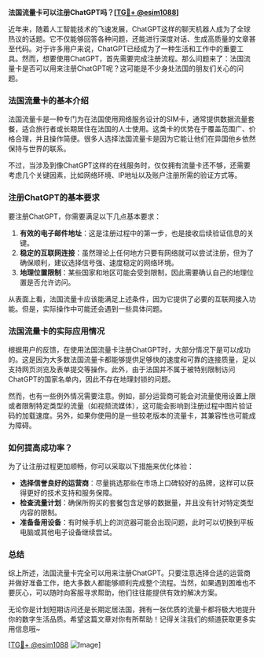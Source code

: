 **法国流量卡可以注册ChatGPT吗？[[TG💪+ @esim1088](https://t.me/s/esim1088)]**

近年来，随着人工智能技术的飞速发展，ChatGPT这样的聊天机器人成为了全球热议的话题。它不仅能够回答各种问题，还能进行深度对话、生成高质量的文章甚至代码。对于许多用户来说，ChatGPT已经成为了一种生活和工作中的重要工具。然而，想要使用ChatGPT，首先需要完成注册流程。那么问题来了：法国流量卡是否可以用来注册ChatGPT呢？这可能是不少身处法国的朋友们关心的问题。

### 法国流量卡的基本介绍

法国流量卡是一种专门为在法国使用网络服务设计的SIM卡，通常提供数据流量套餐，适合旅行者或长期居住在法国的人士使用。这类卡的优势在于覆盖范围广、价格合理，并且操作简便。很多人选择法国流量卡是因为它能让他们在异国他乡依然保持与世界的联系。

不过，当涉及到像ChatGPT这样的在线服务时，仅仅拥有流量卡还不够，还需要考虑几个关键因素，比如网络环境、IP地址以及账户注册所需的验证方式等。

### 注册ChatGPT的基本要求

要注册ChatGPT，你需要满足以下几点基本要求：

1. **有效的电子邮件地址**：这是注册过程中的第一步，也是接收后续验证信息的关键。
2. **稳定的互联网连接**：虽然理论上任何地方只要有网络就可以尝试注册，但为了确保顺利，建议选择信号强、速度稳定的网络环境。
3. **地理位置限制**：某些国家和地区可能会受到限制，因此需要确认自己的地理位置是否允许访问。

从表面上看，法国流量卡应该能满足上述条件，因为它提供了必要的互联网接入功能。但是，实际操作中可能还会遇到一些具体问题。

### 法国流量卡的实际应用情况

根据用户的反馈，在使用法国流量卡注册ChatGPT时，大部分情况下是可以成功的。这是因为大多数法国流量卡都能够提供足够快的速度和可靠的连接质量，足以支持网页浏览及表单提交等操作。此外，由于法国并不属于被特别限制访问ChatGPT的国家名单内，因此不存在地理封锁的问题。

然而，也有一些例外情况需要注意。例如，部分运营商可能会对流量使用设置上限或者限制特定类型的流量（如视频流媒体），这可能会影响到注册过程中图片验证码的加载速度。另外，如果你使用的是一些较老版本的流量卡，其兼容性也可能成为障碍。

### 如何提高成功率？

为了让注册过程更加顺畅，你可以采取以下措施来优化体验：

- **选择信誉良好的运营商**：尽量挑选那些在市场上口碑较好的品牌，这样可以获得更好的技术支持和服务保障。
- **检查流量计划**：确保所购买的套餐包含足够的数据量，并且没有针对特定类型内容的限制。
- **准备备用设备**：有时候手机上的浏览器可能会出现问题，此时可以切换到平板电脑或其他电子设备继续尝试。

### 总结

综上所述，法国流量卡完全可以用来注册ChatGPT。只要注意选择合适的运营商并做好准备工作，绝大多数人都能够顺利完成整个流程。当然，如果遇到困难也不要灰心，可以随时向客服寻求帮助，他们往往能提供有效的解决方案。

无论你是计划短期访问还是长期定居法国，拥有一张优质的流量卡都将极大地提升你的数字生活品质。希望这篇文章对你有所帮助！记得关注我们的频道获取更多实用信息哦~

[[TG💪+ @esim1088](https://t.me/s/esim1088) ![Image](https://i.postimg.cc/4NQfJmqS/Snipaste-2025-05-13-00-14-12.png)]